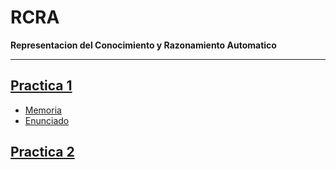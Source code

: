 # RCRA
**Representacion del Conocimiento y Razonamiento Automatico**
___

## [Practica 1](https://github.com/FerLS/RCRA/tree/main/RCRA-P1)

- [Memoria](https://es.overleaf.com/project/65c5da94e9ea946db97489d8)
- [Enunciado](https://github.com/FerLS/RCRA/blob/main/RCRA-P1/Enunciado.pdf)

## [Practica 2](https://github.com/FerLS/RCRA/tree/main/RCRA-Masyu)

